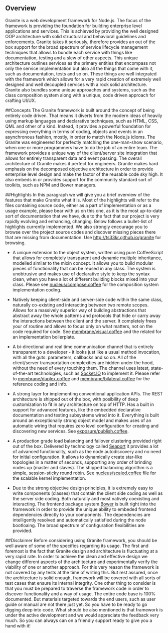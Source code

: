 ## Overview
Granite is a web development framework for Node.js. The focus of
the framework is providing the foundation for building enterprise
level applications and services. This is achieved by providing the
well designed OOP architecture with solid structural and behavioral
guidelines and enforcements. Granite takes it seriously, therefore
provides an out of the box support for the broad spectrum of service
lifecycle management techniques that allows to bundle each service
with things like documentation, testing and a slew of other aspects.
This unique architecture outlines services as the primary entities
that encompass not only the service implementation but also all the
things that come with it, such as documentation, tests and so on.
These things are well integrated with the framework which allows for
a very rapid creation of extremely well designed and well decoupled
services with a rock solid architecture. Granite also bundles some
unique approaches and systems, such as the class composition system
along with a unique, code driven approach for crafting UI/UX.

##Concepts
The Granite framework is built around the concept of being entirely
code driven. That means it diverts from the modern ideas of heavily
using markup languages and declarative techniques, such as HTML, CSS,
QML and other of a kind. Instead, it provides a powerful foundation
for expressing everything in terms of coding, objects and events in
an asynchronous fashion, mostly, in order to match the Node.js idioms.
The Granite was engineered for perfectly matching the one-man-show
scenario, when one or more programmers have to do the job of an entire
team. The framework provides a unique way of the client/server site
integration that allows for entirely transparent data and event passing.
The overall architecture of Granite makes it perfect for engineers.
Granite makes hard emphasis on the decomposed objective architecture
in order to provide enterprise level design and make the factor of
the reusable code sky high. It also embeds in or provides support for
the community standard sort of toolkits, such as NPM and Bower managers.

##Highlights
In this paragraph we will give you a brief overview of the features
that make Granite what it is. Most of the highlights will refer to
the files containing source code, either as a part of implementation
or as a usage example, please bear with us on this one, as it is the
most up-to-date sort of documentation that we have, due to the fact
that our project is very rapidly evolving and enhancing, changing.
Below follows a bullet-list of highlights currently implemented. We
also strongly encourage you to browse over the project source codes
and discover missing pieces there that are missing from documentation.
Use http://ts33kr.github.io/granite for browsing.

  + A unique extension to the object system, written using pure
  CoffeeScript that allows for completely transparent and dynamic
  multiple inheritance, modelled similar to the mixin concept. It
  allows you to build modular pieces of functionality that can be
  reused in any class. The system is unobtrusive and makes use of
  declarative style to keep the syntax clean, when you have a lot
  of different building blocks mixed into your class. Please see
  [nucleus/compose.coffee](library/nucleus/compose.coffee) for
  the composition system implementation coding.

  + Natively keeping client-side and server-side code within the
  same class, naturally co-existing and interacting between two
  remote scopes. Allows for a massively superior way of building
  abstractions that abstract away the whole patterns and protocols
  that hide or carry away the interactions between the client and
  the server. It completely frees your of routine and allows to
  focus only on what matters, not on the code required for code.
  See [membrane/visual.coffee](library/membrane/visual.coffee)
  and the related for an implementation boilerplate.

  + A bi-directional and real time communication channel that is
  entirely transparent to a developer - it looks just like a usual
  method invocation, with all the guts: parameters, callbacks and
  so on. All of the client/server transportation complexities are
  hidden under the hood, without the need of every touching them.
  The channel uses latest, state-of-the-art technologies, such as
  [Socket.IO](http://socket.io) to implement it. Please refer to
  [membrane/duplex.coffee](library/membrane/duplex.coffee) and
  [membrane/bilateral.coffee](library/membrane/bilateral.coffee)
  for the reference coding and info.

  + A strong layer for implementing conventional application APIs.
  The REST architecture is shipped out of the box, with posibility
  of deep customization to fit in any architecture on top of HTTP.
  Has a built in support for advanced features, like the embedded
  declarative documentation and testing subsystems wired into it.
  Everything is built around an exceptionally strong object model
  and makes uses of an automatic wiring that requires zero level
  configuration for creating and discovering new services. See
  [exposure/publish.coffee](library/exposure/publish.coffee).

  + A production grade load balancing and failover clustering
  provided right out of the box. Delivered by technology called
  [Seaport](https://github.com/substack/seaport) it provides a
  lot of advanced functionality, such as the node autodiscovery
  and no need for initial configuration. It allows to dynamically
  create star-like topologies in a matter of seconds, supporting
  any order of brinding nodes up (master and slaves). The shipped
  balancing algorithm is a simple, session-sticky round robin. See
  [nucleus/scaled.coffee](library/nucleus/scaled.coffee) file for
  the scalable kernel implementation.

  + Due to the strong objective design principles, it is extremely
  easy to write components (classes) that contain the client side
  coding as well as the server side coding. Both naturally and most
  natively coexisting and interacting. The frontend package system
  [Bower](http://bower.io) is built right into the framework in order
  to provide the unique ability to embeded frontend dependencies
  directly to your components. The dependencies are intelligently
  resolved and automatically satisfied during the node bootloaing.
  The broad spectrum of configuration flexibilities are provided.

##Disclaimer
Before considering using Granite framework, you should be well aware
of some of the specifics regarding its usage. The first and foremost
is the fact that Granite design and architecture is fluctuating at
a very rapid rate. In order to achieve the clean and effective design
we change different aspects of the architecture and experimentally
verify the viability of one or another approach. For this very reason
the framework is not covered by any tests at the time of writing this.
But rest assured, once the architecture is solid enough, framework
will be covered with all sorts of test cases that ensure its internal
integrity. One other thing to consider is that you must be prepared to
traverse the framework code in order to discover functionality and a
way of usage. The entire code base is 100% documented. But materials
targeted towards the end users, such as user guide or manual are not
there just yet. So you have to be ready to go digging deep into code.
What should be also mentioned is that framework is under the active
development and we would appreciate the feedback very much. So you
can always can on a friendly support ready to give you a hand with it!
